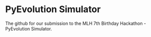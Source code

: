 # PyEvolution Simulator
The github for our submission to the MLH 7th Birthday Hackathon - PyEvolution Simulator.
